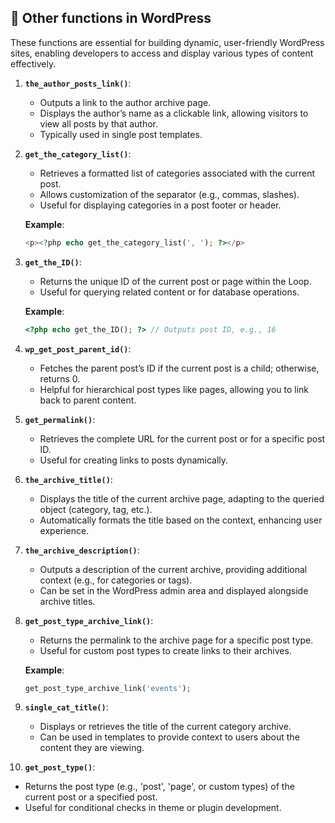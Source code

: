 ## 📌 Other functions in WordPress

These functions are essential for building dynamic, user-friendly WordPress sites, enabling developers to access and display various types of content effectively.

1. **`the_author_posts_link()`**: 
   - Outputs a link to the author archive page.
   - Displays the author’s name as a clickable link, allowing visitors to view all posts by that author.
   - Typically used in single post templates.

2. **`get_the_category_list()`**: 
   - Retrieves a formatted list of categories associated with the current post.
   - Allows customization of the separator (e.g., commas, slashes).
   - Useful for displaying categories in a post footer or header.

   **Example**: 
   ```php
   <p><?php echo get_the_category_list(', '); ?></p>
   ```

3. **`get_the_ID()`**: 
   - Returns the unique ID of the current post or page within the Loop.
   - Useful for querying related content or for database operations.

   **Example**: 
   ```php
   <?php echo get_the_ID(); ?> // Outputs post ID, e.g., 16
   ```

4. **`wp_get_post_parent_id()`**: 
   - Fetches the parent post’s ID if the current post is a child; otherwise, returns 0.
   - Helpful for hierarchical post types like pages, allowing you to link back to parent content.

5. **`get_permalink()`**: 
   - Retrieves the complete URL for the current post or for a specific post ID.
   - Useful for creating links to posts dynamically.

6. **`the_archive_title()`**: 
   - Displays the title of the current archive page, adapting to the queried object (category, tag, etc.).
   - Automatically formats the title based on the context, enhancing user experience.

7. **`the_archive_description()`**: 
   - Outputs a description of the current archive, providing additional context (e.g., for categories or tags).
   - Can be set in the WordPress admin area and displayed alongside archive titles.

8. **`get_post_type_archive_link()`**: 
   - Returns the permalink to the archive page for a specific post type.
   - Useful for custom post types to create links to their archives.

   **Example**: 
   ```php
   get_post_type_archive_link('events');
   ```

9. **`single_cat_title()`**: 
   - Displays or retrieves the title of the current category archive.
   - Can be used in templates to provide context to users about the content they are viewing.

10. **`get_post_type()`**: 
   - Returns the post type (e.g., 'post', 'page', or custom types) of the current post or a specified post.
   - Useful for conditional checks in theme or plugin development.
